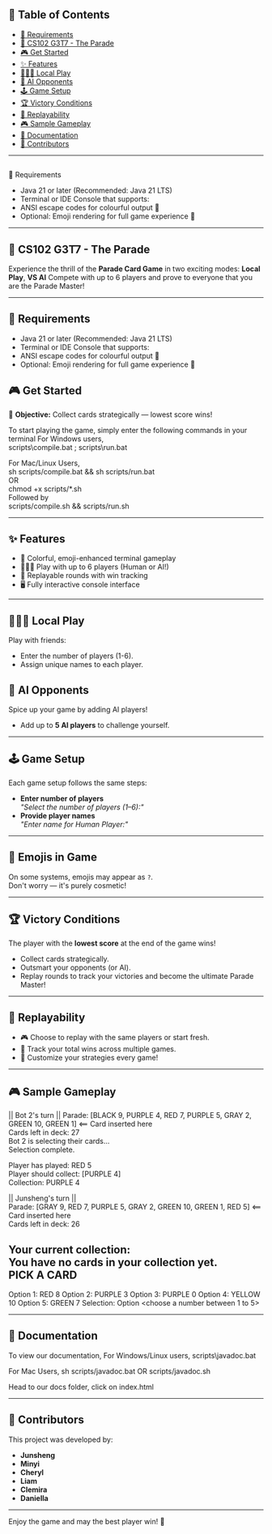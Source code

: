 ## 📑 Table of Contents
- [🧩 Requirements](#-requirements)
- [🎉 CS102 G3T7 - The Parade](#-cs102-g3t7---the-parade)
- [🎮 Get Started](#-get-started)
- [✨ Features](#-features)
- [🧑‍🤝‍🧑 Local Play](#-local-play)
- [🤖 AI Opponents](#-ai-opponents)
- [🕹 Game Setup](#-game-setup)
- [🏆 Victory Conditions](#-victory-conditions)
- [🔄 Replayability](#-replayability)
- [🎮 Sample Gameplay](#-sample-gameplay)
- [📖 Documentation](#-documentation)
- [👥 Contributors](#-contributors)

---

##
🧩 Requirements
- Java 21 or later (Recommended: Java 21 LTS)
- Terminal or IDE Console that supports:
- ANSI escape codes for colourful output 🌈
- Optional: Emoji rendering for full game experience 🎉

---

## 🎉 CS102 G3T7 - The Parade 
Experience the thrill of the **Parade Card Game** in two exciting modes: **Local Play**, **VS AI**
Compete with up to 6 players and prove to everyone that you are the Parade Master!

---

## 🧩 Requirements
- Java 21 or later (Recommended: Java 21 LTS)
- Terminal or IDE Console that supports:
- ANSI escape codes for colourful output 🌈
- Optional: Emoji rendering for full game experience 🎉

## 🎮 Get Started
🚩 **Objective:** Collect cards strategically — lowest score wins!

To start playing the game, simply enter the following commands in your terminal
For Windows users,  
scripts\compile.bat ; scripts\run.bat

For Mac/Linux Users,  
sh scripts/compile.bat && sh scripts/run.bat  
OR  
chmod +x scripts/*.sh  
Followed by  
scripts/compile.sh && scripts/run.sh

--- 

## ✨ Features

- 🎨 Colorful, emoji-enhanced terminal gameplay
- 🧑‍🤝‍🧑 Play with up to 6 players (Human or AI!)
- 🔄 Replayable rounds with win tracking
- 🖥️ Fully interactive console interface

---

## 🧑‍🤝‍🧑 Local Play
Play with friends:
- Enter the number of players (1-6).
- Assign unique names to each player.

## 🤖 AI Opponents
Spice up your game by adding AI players!
- Add up to **5 AI players** to challenge yourself.

---

## 🕹 Game Setup
Each game setup follows the same steps:
- **Enter number of players**  
  _"Select the number of players (1–6):"_
- **Provide player names**  
  _"Enter name for Human Player:"_

--- 

## 🎨 Emojis in Game
On some systems, emojis may appear as `?`.  
Don't worry — it's purely cosmetic!

---

## 🏆 Victory Conditions

The player with the **lowest score** at the end of the game wins! 
- Collect cards strategically.
- Outsmart your opponents (or AI).
- Replay rounds to track your victories and become the ultimate Parade Master!

---

## 🔄 Replayability

- 🎮 Choose to replay with the same players or start fresh.
- 🏅 Track your total wins across multiple games.
- 🌈 Customize your strategies every game!

---

## 🎮 Sample Gameplay
||  Bot 2's turn  ||
Parade: [BLACK 9, PURPLE 4, RED 7, PURPLE 5, GRAY 2, GREEN 10, GREEN 1] <== Card inserted here  
Cards left in deck: 27  
Bot 2 is selecting their cards...  
Selection complete.  
  
Player has played: RED 5  
Player should collect: [PURPLE 4]  
Collection: PURPLE 4  
  
||  Junsheng's turn  ||  
Parade: [GRAY 9, RED 7, PURPLE 5, GRAY 2, GREEN 10, GREEN 1, RED 5] <== Card inserted here  
Cards left in deck: 26  
  
Your current collection:  
You have no cards in your collection yet.  
PICK A CARD  
-----------
Option 1: RED 8
Option 2: PURPLE 3
Option 3: PURPLE 0
Option 4: YELLOW 10
Option 5: GREEN 7
Selection: Option <choose a number between 1 to 5>

---

## 📖 Documentation 
To view our documentation,
For Windows/Linux users,
scripts\javadoc.bat

For Mac Users,
sh scripts/javadoc.bat
OR
scripts/javadoc.sh

Head to our docs folder, click on index.html

---

## 👥 Contributors
This project was developed by:
- **Junsheng**
- **Minyi**
- **Cheryl**
- **Liam**
- **Clemira**
- **Daniella**

---
Enjoy the game and may the best player win! 🎉

